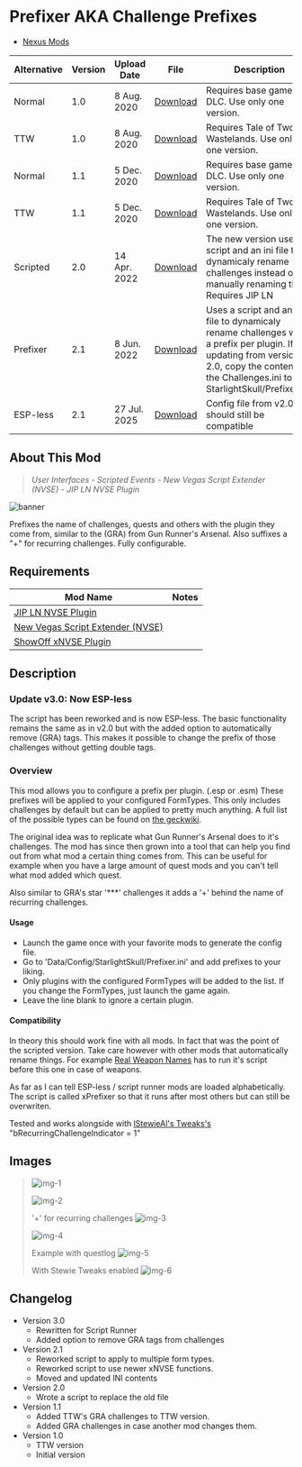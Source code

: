 # Prefixer AKA Challenge Prefixes

- [Nexus Mods](https://www.nexusmods.com/newvegas/mods/69632)

| Alternative | Version | Upload Date  | File                                                                                                                                                               | Description                                                                                                                                                                                   |
| ----------- | ------- | ------------ | ------------------------------------------------------------------------------------------------------------------------------------------------------------------ | ----------------------------------------------------------------------------------------------------------------------------------------------------------------------------------------------|
| Normal      | 1.0     | 8 Aug. 2020  | [Download](https://github.com/Starlight-Skull/game-mods/raw/refs/heads/main/Fallout%20New%20Vegas/Prefixer/Archive/Challenge%20Prefixes%20v1.0.zip)                | Requires base game and DLC. Use only one version.                                                                                                                                             |
| TTW         | 1.0     | 8 Aug. 2020  | [Download](https://github.com/Starlight-Skull/game-mods/raw/refs/heads/main/Fallout%20New%20Vegas/Prefixer/Archive/Challenge%20Prefixes%20v1.0%20-%20TTW.zip)      | Requires Tale of Two Wastelands. Use only one version.                                                                                                                                        |
| Normal      | 1.1     | 5 Dec. 2020  | [Download](https://github.com/Starlight-Skull/game-mods/raw/refs/heads/main/Fallout%20New%20Vegas/Prefixer/Archive/Challenge%20Prefixes%20v1.1.zip)                | Requires base game and DLC. Use only one version.                                                                                                                                             |
| TTW         | 1.1     | 5 Dec. 2020  | [Download](https://github.com/Starlight-Skull/game-mods/raw/refs/heads/main/Fallout%20New%20Vegas/Prefixer/Archive/Challenge%20Prefixes%20v1.1%20-%20TTW.zip)      | Requires Tale of Two Wastelands. Use only one version.                                                                                                                                        |
| Scripted    | 2.0     | 14 Apr. 2022 | [Download](https://github.com/Starlight-Skull/game-mods/raw/refs/heads/main/Fallout%20New%20Vegas/Prefixer/Archive/Challenge%20Prefixes%20v2.0.zip)                | The new version uses a script and an ini file to dynamicaly rename challenges instead of manually renaming them. Requires JIP LN                                                              |
| Prefixer    | 2.1     | 8 Jun. 2022  | [Download](https://github.com/Starlight-Skull/game-mods/raw/refs/heads/main/Fallout%20New%20Vegas/Prefixer/Archive/Challenge%20Prefixes%20v2.1%20-%20Prefixer.zip) | Uses a script and an ini file to dynamicaly rename challenges with a prefix per plugin. If updating from version 2.0, copy the contents of the Challenges.ini to StarlightSkull/Prefixer.ini. |
| ESP-less    | 2.1     | 27 Jul. 2025  | [Download](https://github.com/Starlight-Skull/game-mods/raw/refs/heads/main/Fallout%20New%20Vegas/Prefixer/Archive/Prefixer%20v3.0%20-%20ESP-less.zip)            | Config file from v2.0 should still be compatible                                                                                                                                              |

## About This Mod

> *User Interfaces - Scripted Events - New Vegas Script Extender (NVSE) - JIP LN NVSE Plugin*

![banner](./Images/banner.webp)

Prefixes the name of challenges, quests and others with the plugin they come from, similar to the (GRA) from Gun Runner's Arsenal.
Also suffixes a "+" for recurring challenges.
Fully configurable.

## Requirements

| Mod Name                                                                          | Notes |
| --------------------------------------------------------------------------------- | ----- |
| [JIP LN NVSE Plugin](https://www.nexusmods.com/newvegas/mods/58277)               |       |
| [New Vegas Script Extender (NVSE)](https://www.nexusmods.com/newvegas/mods/67883) |       |
| [ShowOff xNVSE Plugin](https://www.nexusmods.com/newvegas/mods/72541)             |       |

## Description

### Update v3.0: Now ESP-less

The script has been reworked and is now ESP-less. The basic functionality remains the same as in v2.0 but with the added option to automatically remove (GRA) tags. This makes it possible to change the prefix of those challenges without getting double tags.

### Overview

This mod allows you to configure a prefix per plugin. (.esp or .esm) These prefixes will be applied to your configured FormTypes. This only includes challenges by default but can be applied to pretty much anything. A full list of the possible types can be found on [the geckwiki](https://geckwiki.com/index.php?title=Form_Type_IDs).

The original idea was to replicate what Gun Runner's Arsenal does to it's challenges. The mod has since then grown into a tool that can help you find out from what mod a certain thing comes from. This can be useful for example when you have a large amount of quest mods and you can't tell what mod added which quest.

Also similar to GRA's star '***' challenges it adds a '+' behind the name of recurring challenges.

#### Usage

- Launch the game once with your favorite mods to generate the config file.
- Go to 'Data/Config/StarlightSkull/Prefixer.ini' and add prefixes to your liking.
- Only plugins with the configured FormTypes will be added to the list. If you change the FormTypes, just launch the game again.
- Leave the line blank to ignore a certain plugin.

#### Compatibility

In theory this should work fine with all mods. In fact that was the point of the scripted version.
Take care however with other mods that automatically rename things. For example [Real Weapon Names](https://www.nexusmods.com/newvegas/mods/79396) has to run it's script before this one in case of weapons.

As far as I can tell ESP-less / script runner mods are loaded alphabetically. The script is called xPrefixer so that it runs after most others but can still be overwriten.

Tested and works alongside with [lStewieAl's Tweaks's](https://www.nexusmods.com/newvegas/mods/66347) "bRecurringChallengeIndicator = 1"

## Images

> ![img-1](./Images/img-1.png)
>
> ![img-2](./Images/img-2.png)
>
> '+' for recurring challenges ![img-3](./Images/img-3.webp)
>
> ![img-4](./Images/img-4.webp)
>
> Example with questlog ![img-5](./Images/img-5.png)
>
> With Stewie Tweaks enabled ![img-6](./Images/img-6.jpeg)

## Changelog

- Version 3.0
  - Rewritten for Script Runner
  - Added option to remove GRA tags from challenges
- Version 2.1
  - Reworked script to apply to multiple form types.
  - Reworked script to use newer xNVSE functions.
  - Moved and updated INI contents
- Version 2.0
  - Wrote a script to replace the old file
- Version 1.1
  - Added TTW's GRA challenges to TTW version.
  - Added GRA challenges in case another mod changes them.
- Version 1.0
  - TTW version
  - Initial version
